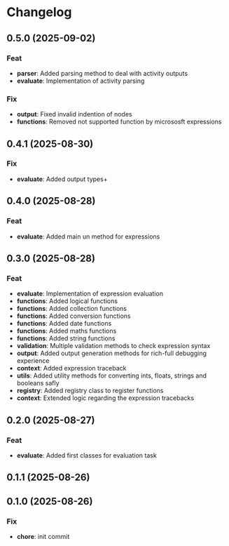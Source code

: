 # Changelog

## 0.5.0 (2025-09-02)

### Feat

- **parser**: Added parsing method to deal with activity outputs
- **evaluate**: Implementation of activity parsing

### Fix

- **output**: Fixed invalid indention of nodes
- **functions**: Removed not supported function by micrososft expressions

## 0.4.1 (2025-08-30)

### Fix

- **evaluate**: Added output types+

## 0.4.0 (2025-08-28)

### Feat

- **evaluate**: Added main un method for expressions

## 0.3.0 (2025-08-28)

### Feat

- **evaluate**: Implementation of expression evaluation
- **functions**: Added logical functions
- **functions**: Added collection functions
- **functions**: Added conversion functions
- **functions**: Added date functions
- **functions**: Added maths functions
- **functions**: Added string functions
- **validation**: Multiple validation methods to check expression syntax
- **output**: Added output generation methods for rich-full debugging experience
- **context**: Added expression traceback
- **utils**: Added utility methods for converting ints, floats, strings and booleans safly
- **registry**: Added registry class to register functions
- **context**: Extended logic regarding the expression tracebacks

## 0.2.0 (2025-08-27)

### Feat

- **evaluate**: Added first classes for evaluation task

## 0.1.1 (2025-08-26)

## 0.1.0 (2025-08-26)

### Fix

- **chore**: init commit
